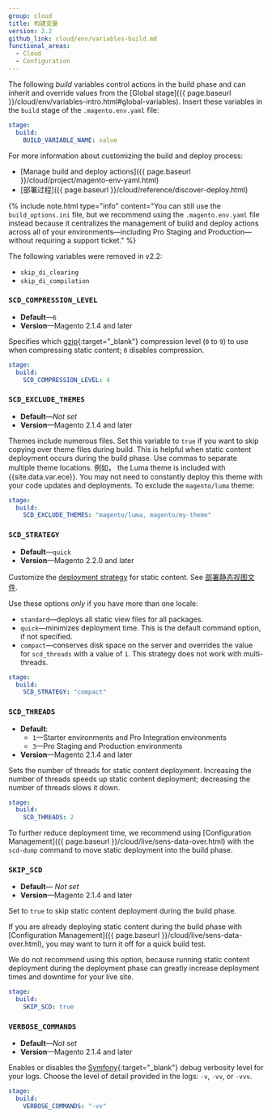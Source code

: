 ```yaml
---
group: cloud
title: 构建变量
version: 2.2
github_link: cloud/env/variables-build.md
functional_areas:
  - Cloud
  - Configuration
---
```


The following _build_ variables control actions in the build phase and can inherit and override values from the [Global stage]({{ page.baseurl }}/cloud/env/variables-intro.html#global-variables). Insert these variables in the `build` stage of the `.magento.env.yaml` file:

```yaml
stage:
  build:
    BUILD_VARIABLE_NAME: value
```
 
For more information about customizing the build and deploy process:

-  [Manage build and deploy actions]({{ page.baseurl }}/cloud/project/magento-env-yaml.html)
-  [部署过程]({{ page.baseurl }}/cloud/reference/discover-deploy.html)

{% include note.html type="info" content="You can still use the `build_options.ini` file, but we recommend using the `.magento.env.yaml` file instead because it centralizes the management of build and deploy actions across all of your environments—including Pro Staging and Production—without requiring a support ticket." %}

The following variables were removed in v2.2:

-   `skip_di_clearing`
-   `skip_di_compilation`

### `SCD_COMPRESSION_LEVEL`

-  **Default**—`6`
-  **Version**—Magento 2.1.4 and later

Specifies which [gzip](https://www.gnu.org/software/gzip){:target="\_blank"} compression level (`0` to `9`) to use when compressing static content; `0` disables compression.

```yaml
stage:
  build:
    SCD_COMPRESSION_LEVEL: 4
```

### `SCD_EXCLUDE_THEMES`

-  **Default**—_Not set_
-  **Version**—Magento 2.1.4 and later

Themes include numerous files. Set this variable to `true` if you want to skip copying over theme files during build. This is helpful when static content deployment occurs during the build phase. Use commas to separate multiple theme locations. 例如， the Luma theme is included with {{site.data.var.ece}}. You may not need to constantly deploy this theme with your code updates and deployments. To exclude the `magento/luma` theme:

```yaml
stage:
  build:
    SCD_EXCLUDE_THEMES: "magento/luma, magento/my-theme" 
```

### `SCD_STRATEGY`

-  **Default**—`quick`
-  **Version**—Magento 2.2.0 and later

Customize the [deployment strategy](http://devdocs.magento.com/guides/v2.2/config-guide/cli/config-cli-subcommands-static-deploy-strategies.html) for static content. See [部署静态视图文件](http://devdocs.magento.com/guides/v2.2/config-guide/cli/config-cli-subcommands-static-view.html).

Use these options _only_ if you have more than one locale:

-  `standard`—deploys all static view files for all packages.
-  `quick`—minimizes deployment time. This is the default command option, if not specified.
-  `compact`—conserves disk space on the server and overrides the value for `scd_threads` with a value of `1`. This strategy does not work with multi-threads.

```yaml
stage:
  build:
    SCD_STRATEGY: "compact"
```

### `SCD_THREADS`

-  **Default**: 
    -  `1`—Starter environments and Pro Integration environments
    -  `3`—Pro Staging and Production environments
-  **Version**—Magento 2.1.4 and later

Sets the number of threads for static content deployment. Increasing the number of threads speeds up static content deployment; decreasing the number of threads slows it down.

```yaml
stage:
  build:
    SCD_THREADS: 2
```

To further reduce deployment time, we recommend using [Configuration Management]({{ page.baseurl }}/cloud/live/sens-data-over.html) with the `scd-dump` command to move static deployment into the build phase.

### `SKIP_SCD`

-  **Default**— _Not set_
-  **Version**—Magento 2.1.4 and later

Set to `true` to skip static content deployment during the build phase.

If you are already deploying static content during the build phase with [Configuration Management]({{ page.baseurl }}/cloud/live/sens-data-over.html), you may want to turn it off for a quick build test.

We do not recommend using this option, because running static content deployment during the deployment phase can greatly increase deployment times and downtime for your live site.

```yaml
stage:
  build:
    SKIP_SCD: true
```

### `VERBOSE_COMMANDS`

-  **Default**—_Not set_
-  **Version**—Magento 2.1.4 and later

 Enables or disables the [Symfony](https://symfony.com/doc/current/console/verbosity.html){:target="\_blank"} debug verbosity level for your logs. Choose the level of detail provided in the logs: `-v`, `-vv`, or `-vvv`.
 
```yaml
stage:
  build:
    VERBOSE_COMMANDS: "-vv"
```